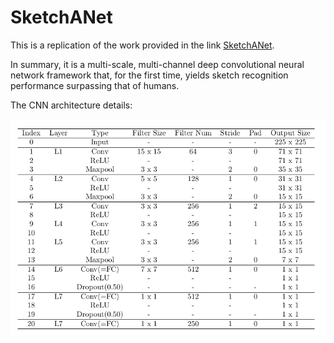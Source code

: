 # SketchANet

This is a replication of the work provided in the link [SketchANet](https://arxiv.org/abs/1501.07873).

In summary, it is a multi-scale, multi-channel deep convolutional neural network framework that, for the first time, yields sketch recognition performance surpassing that of humans.

The CNN architecture details:

![Network architecture](https://github.com/Kurmich/SketchANet/blob/master/cnn_architecture.png)
